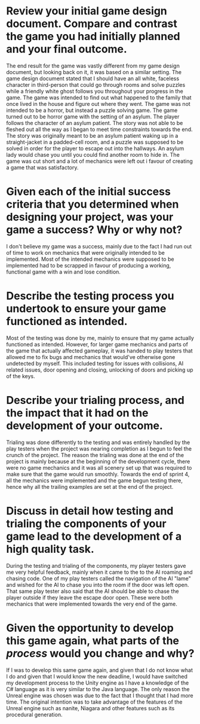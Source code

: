 # Review your initial game design document. Compare and contrast the game you had initially planned and your final outcome. 

The end result for the game was vastly different from my game design document, but looking back on it, it was based on a similar setting. The game design document stated that I should have an all white, faceless character in third-person that could go through rooms and solve puzzles while a friendly white ghost follows you throughout your progress in the game. The game was intended to find out what happened to the family that once lived in the house and figure out where they went. The game was not intended to be a horror, but instead a puzzle solving game. The game turned out to be horror game with the setting of an asylum. The player follows the character of an asylum patient. The story was not able to be fleshed out all the way as I began to meet time constraints towards the end. The story was originally meant to be an asylum patient waking up in a straight-jacket in a padded-cell room, and a puzzle was supposed to be solved in order for the player to escape out into the hallways. An asylum lady would chase you until you could find another room to hide in. The game was cut short and a lot of mechanics were left out i favour of creating a game that was satisfactory.

# Given each of the initial success criteria that you determined when designing your project, was your game a success? Why or why not? 

I don't believe my game was a success, mainly due to the fact I had run out of time to work on mechanics that were originally intended to be implemented. Most of the intended mechanics were supposed to be implemented had to be scrapped in favour of producing a working, functional game with a win and lose condition.

# Describe the testing process you undertook to ensure your game functioned as intended. 

Most of the testing was done by me, mainly to ensure that my game actually functioned as intended. However, for larger game mechanics and parts of the game that actually affected gameplay, it was handed to play testers that allowed me to fix bugs and mechanics that would've otherwise gone undetected by myself. This included testing for issues with collisions, AI related issues, door opening and closing, unlocking of doors and picking up of the keys.

# Describe your trialing process, and the impact that it had on the development of your outcome.

Trialing was done differently to the testing and was entirely handled by the play testers when the project was nearing completion as I begun to feel the crunch of the project. The reason the trialing was done at the end of the project is mainly because at the beginning of the development cycle, there were no game mechanics and it was all scenery set up that was required to make sure that the game would run smoothly. Towards the end of sprint 4, all the mechanics were implemented and the game begun testing there, hence why all the trailing examples are set at the end of the project.

# Discuss in detail how testing and trialing the components of your game lead to the development of a high quality task. 

During the testing and trialing of the components, my player testers gave me very helpful feedback, mainly when it came to the to the AI roaming and chasing code. One of my play testers called the navigation of the AI "lame" and wished for the AI to chase you into the room if the door was left open. That same play tester also said that the AI should be able to chase the player outside if they leave the escape door open. These were both mechanics that were implemented towards the very end of the game.

# Given the opportunity to develop this game again, what parts of the *process* would you change and why?

If I was to develop this same game again, and given that I do not know what I do and given that I would know the new deadline, I would have switched my development process to the Unity engine as I have a knowledge of the C# language as it is very similar to the Java language. The only reason the Unreal engine was chosen was due to the fact that I thought that I had more time. The original intention was to take advantage of the features of the Unreal engine such as nanite, Niagara and other features such as its procedural generation. 
